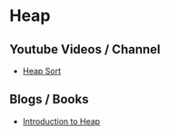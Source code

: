 
# Heap

## Youtube Videos / Channel
* [Heap Sort](https://www.youtube.com/watch?v=HqPJF2L5h9U)


## Blogs / Books
* [Introduction to Heap](https://medium.com/swlh/data-structures-heaps-b039868a521b)
 



